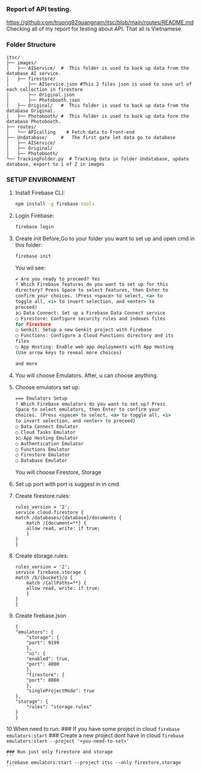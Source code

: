 ### Report of API testing.
https://github.com/truong92quangnam/itsc/blob/main/routes/README.md
Checking all of my report for testing about API. That all is Vietnamese.
### Folder Structure
```
itsc/
├── images/
│   ├── AIService/  #  This folder is used to back up data from the database AI service.
│   ├── firestore/ 
│       ├── AIService.json #This 2 files json is used to save url of each collection in firestore
│       ├── Original.json
│       ├── Photobooth.json  
│   ├── Original/   #  This folder is used to back up data from the database Original.
│   ├── Photobooth/ #  This folder is used to back up data form the database Photobooth.
├── routes/
│   └── APIcalling    # Fetch data to Front-end 
├── Undatabase/     #   The first gate let data go to database
│   ├── AIService/
│   ├── Original/ 
│   ├── Photobooth/
└── TrackingFolder.py  # Tracking data in folder Undatabase, update database, export to 1 of 2 in images  
```
### SETUP ENVIRONMENT
1. Install Firebase CLI:
    ```cmd
    npm install -g firebase-tools
    ```
2. Login Firebase:
    ```cmd
    firebase login
    ```
3. Create init
    Before,Go to your folder you want to set up and open cmd in this folder:
    ```cmd
    firebase init
    ```
    
    You wil see:
    ```cmd
    ✔ Are you ready to proceed? Yes
    ? Which Firebase features do you want to set up for this   
    directory? Press Space to select features, then Enter to   
    confirm your choices. (Press <space> to select, <a> to     
    toggle all, <i> to invert selection, and <enter> to        
    proceed)
    ❯◯ Data Connect: Set up a Firebase Data Connect service    
    ◯ Firestore: Configure security rules and indexes files   
    for Firestore
    ◯ Genkit: Setup a new Genkit project with Firebase        
    ◯ Functions: Configure a Cloud Functions directory and its
    files
    ◯ App Hosting: Enable web app deployments with App Hosting
    (Use arrow keys to reveal more choices)

    and more
    ```
4. You will choose Emulators. After, u can choose anything.
5. Choose emulators set up:
    ```cmd
    === Emulators Setup
    ? Which Firebase emulators do you want to set up? Press    
    Space to select emulators, then Enter to confirm your      
    choices. (Press <space> to select, <a> to toggle all, <i>  
    to invert selection, and <enter> to proceed)
    ◯ Data Connect Emulator
    ◯ Cloud Tasks Emulator
    ❯◯ App Hosting Emulator
    ◯ Authentication Emulator
    ◯ Functions Emulator
    ◯ Firestore Emulator
    ◯ Database Emulator
    ```

    You will choose Firestore, Storage

6. Set up port with port is suggest in in cmd

7. Create firestore.rules:
    ```
    rules_version = '2';
    service cloud.firestore {
    match /databases/{database}/documents {
        match /{document=**} {
        allow read, write: if true;
        }
    }
    }
    ```
8. Create storage.rules:
    ```
    rules_version = '2';
    service firebase.storage {
    match /b/{bucket}/o {
        match /{allPaths=**} {
        allow read, write: if true;
        }
    }
    }
    ```
9. Create firebase.json
    ```
    {
    "emulators": {
        "storage": {
        "port": 9199
        },
        "ui": {
        "enabled": true,
        "port": 4000
        },
        "firestore": {
        "port": 8080
        },
        "singleProjectMode": true
    },
    "storage": {
        "rules": "storage.rules"
    }
    }
    ```

10.When need to run:
    ### If you have some project in cloud
    ```
    firebase emulators:start
    ```
    ### Create a new project dont have in cloud
    ```
    firebase emulators:start --project '<you-need-to-set>'
    ```

    ### Run just only firestore and storage
    ```
    firebase emulators:start --project itsc --only firestore,storage
    ```

